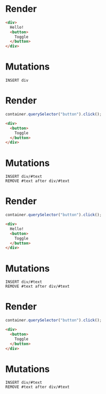 # Render
```html
<div>
  Hello!
  <button>
    Toggle
  </button>
</div>
```

# Mutations
```
INSERT div
```

# Render
```js
container.querySelector("button").click();
```
```html
<div>
  <button>
    Toggle
  </button>
</div>
```

# Mutations
```
INSERT div/#text
REMOVE #text after div/#text
```

# Render
```js
container.querySelector("button").click();
```
```html
<div>
  Hello!
  <button>
    Toggle
  </button>
</div>
```

# Mutations
```
INSERT div/#text
REMOVE #text after div/#text
```

# Render
```js
container.querySelector("button").click();
```
```html
<div>
  <button>
    Toggle
  </button>
</div>
```

# Mutations
```
INSERT div/#text
REMOVE #text after div/#text
```